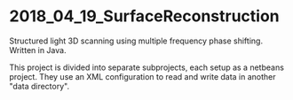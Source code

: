# 2018_04_19_SurfaceReconstruction
Structured light 3D scanning using multiple frequency phase shifting. Written in Java.

This project is divided into separate subprojects, each setup as a netbeans project. They use an XML configuration to read and write data in another "data directory". 
